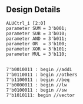 <!--
 * @Author: Lucas Wye<lucas.zw.ye@outlook.com>
 * @Date: 2020-12-25 11:19:45
-->
## Design Details
```
ALUCtrl_i [2:0]
parameter SUM = 3'b001;
parameter SUB = 3'b010;
parameter AND = 3'b011;
parameter OR  = 3'b100;
parameter XOR = 3'b101;
parameter MUL = 3'b110;


7'b0010011 : begin //addi
7'b0110011 : begin //others
7'b1100011 : begin //beq
7'b0000011 : begin //lw
7'b0100011 : begin //sw
7'b1010111: begin //vector
```